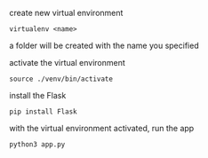 create new virtual environment
```
virtualenv <name>
```
a folder will be created with the name you specified

activate the virtual environment
```
source ./venv/bin/activate
```
install the Flask
```
pip install Flask
```

with the virtual environment activated, run the app
```
python3 app.py
```
